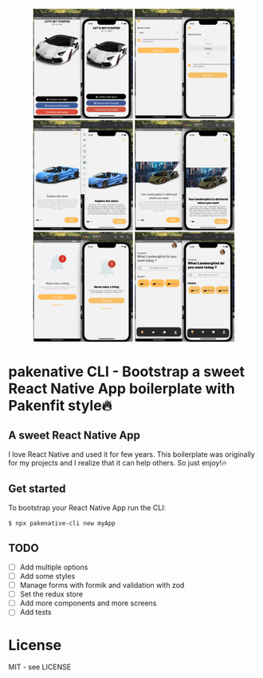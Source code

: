 
<p align='center'>
<img src="./screenshots/welcome.png" alt="logo" width="200">
<img src="./screenshots/country.png" alt="logo" width="200">
<img src="./screenshots/onboarding1.png" alt="logo" width="200">
<img src="./screenshots/onboarding2.png" alt="logo" width="200">
<img src="./screenshots/notif.png" alt="logo" width="200">
<img src="./screenshots/home_wip.png" alt="logo" width="200">
</p>

# pakenative CLI - Bootstrap a sweet React Native App boilerplate with Pakenfit style🔥


## A sweet React Native App 

I love React Native and used it for few years.
This boilerplate was originally for my projects and I realize that it can help others. So just enjoy!🔥

## Get started

To bootstrap your React Native App run the CLI:
```shell
$ npx pakenative-cli new myApp
```

## TODO
- [ ] Add multiple options 
- [ ] Add some styles
- [ ] Manage forms with formik and validation with zod
- [ ] Set the redux store
- [ ] Add more components and more screens
- [ ] Add tests
# License

MIT - see LICENSE

